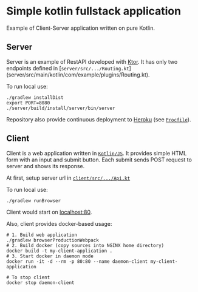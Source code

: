 # Simple kotlin fullstack application

Example of Client-Server application written on pure Kotlin.

## Server

Server is an example of RestAPI developed with [Ktor](https://ktor.io).
It has only two endpoints defined in [`server/src/.../Routing.kt`]
(server/src/main/kotlin/com/example/plugins/Routing.kt).

To run local use:
```shell
./gradlew installDist
export PORT=8080
./server/build/install/server/bin/server
```

Repository also provide continuous deployment to [Heroku](https://heroku.com) (see [`Procfile`](Procfile)).

## Client

Client is a web application written in [`Kotlin/JS`](https://kotlinlang.org/docs/js-get-started.html).
It provides simple HTML form with an input and submit button.
Each submit sends POST request to server and shows its response.

At first, setup server url in [`client/src/.../Api.kt`](client/src/main/kotlin/Api.kt)

To run local use:
```shell
./gradlew runBrowser
```
Client would start on [localhost:80](http://localhost/).

Also, client provides docker-based usage:
```shell
# 1. Build web application
./gradlew browserProductionWebpack
# 2. Build docker (copy sources into NGINX home directory)
docker build -t my-client-application .
# 3. Start docker in daemon mode
docker run -it -d --rm -p 80:80 --name daemon-client my-client-application

# To stop client
docker stop daemon-client
```
